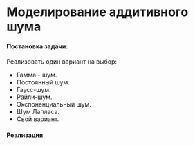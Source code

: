 # Моделирование аддитивного шума

#### Постановка задачи:

Реализовать один вариант на выбор:

* Гамма - шум.
* Постоянный шум. 
* Гаусс-шум.
* Райли-шум.
* Экспоненциальный шум.
* Шум Лапласа.
* Свой вариант.

#### Реализация



